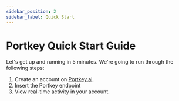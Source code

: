 ```yaml
---
sidebar_position: 2
sidebar_label: Quick Start
---
```


# Portkey Quick Start Guide

Let's get up and running in 5 minutes. We're going to run through the following steps:

1. Create an account on [Portkey.ai](https://portkey.ai/).
2. Insert the Portkey endpoint
3. View real-time activity in your account.
